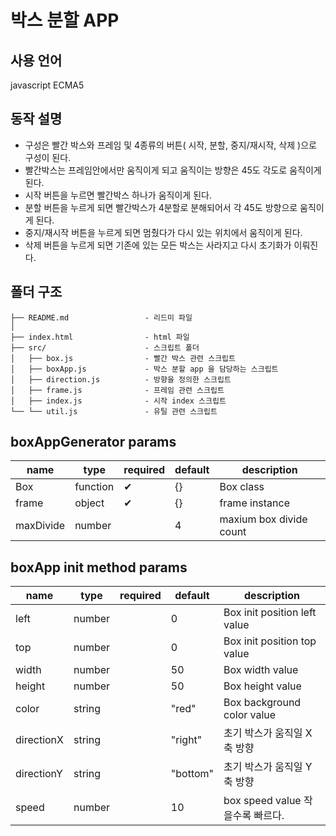 # 박스 분할 APP

## 사용 언어
javascript ECMA5

## 동작 설명

- 구성은 빨간 박스와 프레임 및 4종류의 버튼( 시작, 분할, 중지/재시작, 삭제 )으로 구성이 된다.
- 빨간박스는 프레임안에서만 움직이게 되고 움직이는 방향은 45도 각도로 움직이게 된다.
- 시작 버튼을 누르면 빨간박스 하나가 움직이게 된다.
- 분할 버튼을 누르게 되면 빨간박스가 4분할로 분해되어서 각 45도 방향으로 움직이게 된다.
- 중지/재시작 버튼을 누르게 되면 멈췄다가 다시 있는 위치에서 움직이게 된다.
- 삭제 버튼을 누르게 되면 기존에 있는 모든 박스는 사라지고 다시 초기화가 이뤄진다.

## 폴더 구조

```
├── README.md                 - 리드미 파일
│
├── index.html                - html 파일
├── src/                      - 스크립트 폴더
│   ├── box.js                - 빨간 박스 관련 스크립트
│   ├── boxApp.js             - 박스 분할 app 을 담당하는 스크립트
│   ├── direction.js          - 방향을 정의한 스크립트
│   ├── frame.js              - 프레임 관련 스크립트
│   ├── index.js              - 시작 index 스크립트
└── └── util.js               - 유틸 관련 스크립트
```


## boxAppGenerator params

| name       | type      | required | default    |              description                      |
|------------|-----------|----------|------------|-----------------------------------------------|
| Box        | function  | ✔        | {}         | Box class                                     | 
| frame      | object    | ✔        | {}         | frame instance                                |
| maxDivide  | number    |          | 4          | maxium box divide count                       |


## boxApp init method params

| name       | type      | required | default    |              description                      |
|------------|-----------|----------|------------|-----------------------------------------------|
| left       | number    |          | 0          | Box init position left value                  | 
| top        | number    |          | 0          | Box init position top value                   | 
| width      | number    |          | 50         | Box width value                               |
| height     | number    |          | 50         | Box height value                              |
| color      | string    |          | "red"      | Box background color value                    |
| directionX | string    |          | "right"    | 초기 박스가 움직일 X 축 방향                        |
| directionY | string    |          | "bottom"   | 초기 박스가 움직일 Y 축 방향                        |
| speed      | number    |          | 10         | box speed value 작을수록 빠르다.                  |